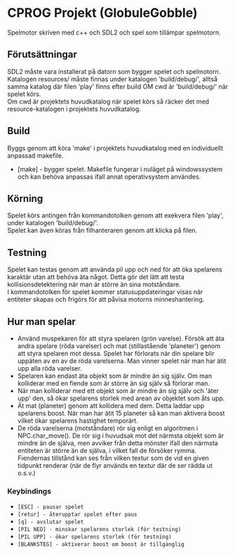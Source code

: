 # CPROG Projekt (GlobuleGobble)

Spelmotor skriven med c++ och SDL2 och spel som tillämpar spelmotorn.

## Förutsättningar

SDL2 måste vara installerat på datorn som bygger spelet och spelmotorn.<br/>
Katalogen resources/ måste finnas under katalogen 'build/debug/', alltså samma katalog där filen 'play' finns efter build OM cwd är 'build/debug/' när spelet körs.<br/>
Om cwd är projektets huvudkatalog när spelet körs så räcker det med resource-katalogen i projektets huvudkatalog.<br/>

## Build

Byggs genom att köra 'make' i projektets huvudkatalog med en individuellt anpassad makefile.<br/>
* [make] - bygger spelet. Makefile fungerar i nuläget på windowssystem och kan behöva anpassas ifall annat operativsystem användes.<br/>

## Körning

Spelet körs antingen från kommandotolken genom att exekvera filen 'play', under katalogen 'build/debug/'.<br/>
Spelet kan även köras från filhanteraren genom att klicka på filen.<br/>

## Testning

Spelet kan testas genom att använda pil upp och ned för att öka spelarens karaktär utan att behöva äta något. Detta gör det lätt att testa kollisionsdetektering när man är större än sina motståndare.<br/>
I kommandotolken för spelet kommer statusuppdateringar visas när entiteter skapas och frigörs för att påvisa motorns minneshantering.<br/>

## Hur man spelar

* Använd muspekaren för att styra spelaren (grön varelse). Försök att äta andra spelare (röda varelser) och mat (stillastående 'planeter') genom att styra spelaren mot dessa. Spelet har förlorats när din spelare blir uppäten av en av de röda varelserna. Man vinner spelet när man har ätit upp alla röda varelser.<br/>
* Spelaren kan endast äta objekt som är mindre än sig själv. Om man kolliderar med en fiende som är större än sig själv så förlorar man.<br/>
* När man kolliderar med ett objekt som är mindre än sig själv och 'äter upp' den, så ökar spelarens storlek med arean av objektet som åts upp.<br/>
* Ät mat (planeter) genom att kollidera med dem. Detta laddar upp spelarens boost. När man har ätit 15 planeter så kan man aktivera boost vilket ökar spelarens hastighet temporärt.<br/>
* De röda varelserna (motståndare) rör sig enligt en algoritmen i NPC.char_move(). De rör sig i huvudsak mot det närmsta objekt som är mindre än de själva, men avviker från detta mönster ifall den närmsta entiteten är större än de själva, i vilket fall de försöker rymma. Fiendernas tillstånd kan ses från vilken textur som de vid en given tidpunkt renderar (när de flyr används en textur där de ser rädda ut o.s.v.)<br/>

### Keybindings

* `[ESC] - pausar spelet`
* `[retur] - återupptar spelet efter paus`
* `[q] - avslutar spelet`
* `[PIL NED] - minskar spelarens storlek (för testning)`
* `[PIL UPP] - ökar spelarens storlek (för testning)`
* `[BLANKSTEG] - aktiverar boost om boost är tillgänglig`
